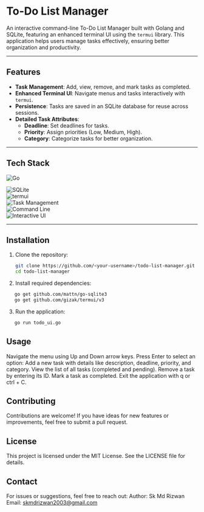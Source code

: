 # To-Do List Manager

An interactive command-line To-Do List Manager built with Golang and SQLite, featuring an enhanced terminal UI using the `termui` library. This application helps users manage tasks effectively, ensuring better organization and productivity.

---

## **Features**

- **Task Management**: Add, view, remove, and mark tasks as completed.
- **Enhanced Terminal UI**: Navigate menus and tasks interactively with `termui`.
- **Persistence**: Tasks are saved in an SQLite database for reuse across sessions.
- **Detailed Task Attributes**:
  - **Deadline**: Set deadlines for tasks.
  - **Priority**: Assign priorities (Low, Medium, High).
  - **Category**: Categorize tasks for better organization.

---

## **Tech Stack**

![Go](https://img.shields.io/badge/Language-Go-blue?logo=go&logoColor=white) 

![SQLite](https://img.shields.io/badge/Database-SQLite-lightgrey?logo=sqlite&logoColor=white)    
![termui](https://img.shields.io/badge/UI%20Framework-termui-green?logo=console&logoColor=white)    
![Task Management](https://img.shields.io/badge/Category-Task%20Management-yellow?logo=tasks&logoColor=white)    
![Command Line](https://img.shields.io/badge/Application-Command%20Line-brightgreen?logo=terminal&logoColor=white)   
![Interactive UI](https://img.shields.io/badge/Feature-Interactive%20UI-orange?logo=ui&logoColor=white) 

---

## **Installation**

1. Clone the repository:
   ```bash
   git clone https://github.com/<your-username>/todo-list-manager.git
   cd todo-list-manager
   
2. Install required dependencies:
```bash
   go get github.com/mattn/go-sqlite3
   go get github.com/gizak/termui/v3
```

3. Run the application:
```bash
   go run todo_ui.go
```

## Usage
Navigate the menu using Up and Down arrow keys.
Press Enter to select an option:
Add a new task with details like description, deadline, priority, and category.
View the list of all tasks (completed and pending).
Remove a task by entering its ID.
Mark a task as completed.
Exit the application with q or ctrl + C.

## Contributing
Contributions are welcome! If you have ideas for new features or improvements, feel free to submit a pull request.

## License
This project is licensed under the MIT License. See the LICENSE file for details.

## Contact
For issues or suggestions, feel free to reach out:
Author: Sk Md Rizwan
Email: skmdrizwan2003@gmail.com

